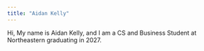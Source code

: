 ```yaml
---
title: "Aidan Kelly"
---
```


Hi, My name is Aidan Kelly, and I am a CS and Business Student at Northeastern graduating in 2027.
